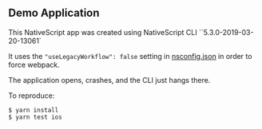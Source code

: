 ## Demo Application

This NativeScript app was created using NativeScript CLI
``5.3.0-2019-03-20-13061`

It uses the `"useLegacyWorkflow": false` setting in
[nsconfig.json](nsconfig.json) in order to force webpack.

The application opens, crashes, and the CLI just hangs there.

To reproduce:

```
$ yarn install
$ yarn test ios
```

